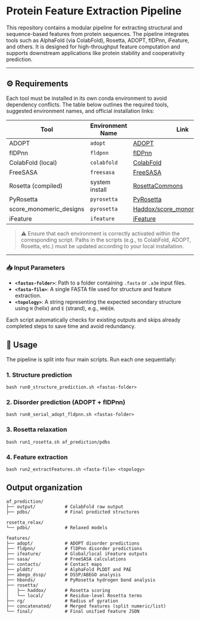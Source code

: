 # Protein Feature Extraction Pipeline

This repository contains a modular pipeline for extracting structural and sequence-based features from protein sequences. The pipeline integrates tools such as AlphaFold (via ColabFold), Rosetta, ADOPT, flDPnn, iFeature, and others. It is designed for high-throughput feature computation and supports downstream applications like protein stability and cooperativity prediction.

---

## ⚙️ Requirements

Each tool must be installed in its own conda environment to avoid dependency conflicts. The table below outlines the required tools, suggested environment names, and official installation links:

| Tool | Environment Name | Link |
|------|------------------|------|
| ADOPT | `adopt` | [ADOPT](https://github.com/PeptoneLtd/ADOPT) |
| flDPnn | `fldpnn` | [flDPnn](https://gitlab.com/sina.ghadermarzi/fldpnn) |
| ColabFold (local) | `colabfold` | [ColabFold](https://github.com/sokrypton/ColabFold) |
| FreeSASA | `freesasa` | [FreeSASA](https://freesasa.github.io/) |
| Rosetta (compiled) | system install | [RosettaCommons](https://docs.rosettacommons.org/demos/latest/tutorials/install_build/install_build) |
| PyRosetta | `pyrosetta` | [PyRosetta](https://www.pyrosetta.org/) |
| score_monomeric_designs | `pyrosetta` | [Haddox/score_monomeric_designs](https://github.com/Haddox/score_monomeric_designs) |
| iFeature | `ifeature` | [iFeature](https://github.com/Superzchen/iFeature) |

> ⚠️ Ensure that each environment is correctly activated within the corresponding script. Paths in the scripts (e.g., to ColabFold, ADOPT, Rosetta, etc.) must be updated according to your local installation.

---


### 📥 Input Parameters

- **`<fastas-folder>`**: Path to a folder containing `.fasta` or `.a3m` input files.
- **`<fasta-file>`**: A single FASTA file used for structure and feature extraction.
- **`<topology>`**: A string representing the expected secondary structure using `H` (helix) and `E` (strand), e.g., `HHEEH`.

Each script automatically checks for existing outputs and skips already completed steps to save time and avoid redundancy.

## 🚀 Usage

The pipeline is split into four main scripts. Run each one sequentially:

### 1. Structure prediction
```
bash run0_structure_prediction.sh <fastas-folder>
```

### 2. Disorder prediction (ADOPT + flDPnn)
```
bash run0_serial_adopt_fldpnn.sh <fastas-folder>
```

### 3. Rosetta relaxation
```
bash run1_rosetta.sh af_prediction/pdbs
```

### 4. Feature extraction
```
bash run2_extractFeatures.sh <fasta-file> <topology>
```

## Output organization

``` 
af_prediction/
├── output/           # ColabFold raw output
├── pdbs/             # Final predicted structures

rosetta_relax/
└── pdbs/             # Relaxed models

features/
├── adopt/            # ADOPT disorder predictions
├── fldpnn/           # flDPnn disorder predictions
├── ifeature/         # Global/local iFeature outputs
├── sasa/             # FreeSASA calculations
├── contacts/         # Contact maps
├── plddt/            # AlphaFold PLDDT and PAE
├── abego_dssp/       # DSSP/ABEGO analysis
├── hbonds/           # PyRosetta hydrogen bond analysis
├── rosetta/
│   ├── haddox/       # Rosetta scoring
│   └── local/        # Residue-level Rosetta terms
├── rg/               # Radius of gyration
├── concatenated/     # Merged features (split numeric/list)
└── final/            # Final unified feature JSON
```


